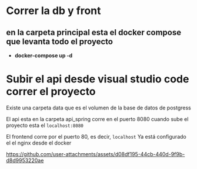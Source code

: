 # Correr la db y front

## en la carpeta principal esta el docker compose que levanta todo el proyecto

* **docker-compose up -d**

# Subir el api desde visual studio code correr el proyecto

Existe una carpeta data que es el volumen de la base de datos de postgress

El api esta en la carpeta api_spring corre en el puerto 8080 cuando sube el proyecto esta el ``localhost:8080``

El frontend corre por el puerto 80, es decir, ``localhost``
Ya está configurado el el nginx desde el docker




https://github.com/user-attachments/assets/d08df195-44cb-440d-9f9b-d8d9953220ae

